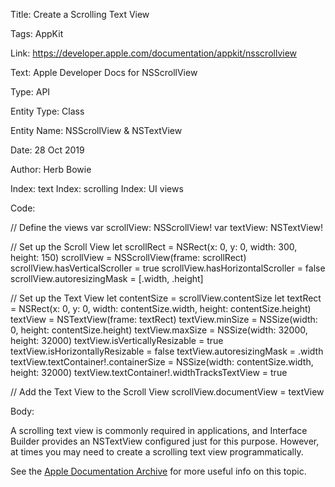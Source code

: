 Title:  Create a Scrolling Text View

Tags:   AppKit

Link:   https://developer.apple.com/documentation/appkit/nsscrollview

Text:   Apple Developer Docs for NSScrollView

Type:   API

Entity Type: Class

Entity Name: NSScrollView & NSTextView

Date:   28 Oct 2019

Author: Herb Bowie

Index:  text
Index:  scrolling
Index:  UI views

Code: 

// Define the views
var scrollView: NSScrollView!
var textView: NSTextView!

// Set up the Scroll View
let scrollRect = NSRect(x: 0, y: 0, width: 300, height: 150)
scrollView = NSScrollView(frame: scrollRect)
scrollView.hasVerticalScroller = true
scrollView.hasHorizontalScroller = false
scrollView.autoresizingMask = [.width, .height]

// Set up the Text View
let contentSize = scrollView.contentSize
let textRect = NSRect(x: 0, y: 0, width: contentSize.width, height: contentSize.height)
textView = NSTextView(frame: textRect)
textView.minSize = NSSize(width: 0, height: contentSize.height)
textView.maxSize = NSSize(width: 32000, height: 32000)
textView.isVerticallyResizable = true
textView.isHorizontallyResizable = false
textView.autoresizingMask = .width
textView.textContainer!.containerSize = NSSize(width: contentSize.width, height: 32000)
textView.textContainer!.widthTracksTextView = true

// Add the Text View to the Scroll View
scrollView.documentView = textView

Body: 

A scrolling text view is commonly required in applications, and Interface Builder provides an NSTextView configured just for this purpose. However, at times you may need to create a scrolling text view programmatically.

See the [Apple Documentation Archive][archive] for more useful info on this topic. 

[archive]: https://developer.apple.com/library/archive/documentation/Cocoa/Conceptual/TextUILayer/Tasks/TextInScrollView.html
